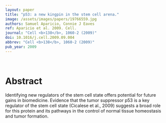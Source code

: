 ```yaml
---
layout: paper
title: "p53: a new kingpin in the stem cell arena."
image: /assets/images/papers/19766559.jpg
authors: Samuel Aparicio, Connie J Eaves
ref: Aparicio et al. 2009. Cell.
journal: "Cell <b>138</b>, 1060-2 (2009)"
doi: 10.1016/j.cell.2009.09.004
abbrev: "Cell <b>138</b>, 1060-2 (2009)"
pub_year: 2009
---
```


<br />
<div data-badge-popover="right" data-badge-type="donut" data-pmid="19766559" data-hide-no-mentions="true" class="altmetric-embed"></div>

# Abstract

Identifying new regulators of the stem cell state offers potential for future gains in biomedicine. Evidence that the tumor suppressor p53 is a key regulator of the stem cell state (Cicalese et al., 2009) suggests a broad role for this protein and its pathways in the control of normal tissue homeostasis and tumor formation.

